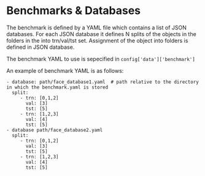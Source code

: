 # Benchmarks & Databases

The benchmark is defined by a YAML file which contains a list of JSON databases. For each JSON database it defines N splits of the objects in the folders in the into trn/val/tst set. Assignment of the object into folders is defined in JSON database. 

The benchmark YAML to use is sepecified in 
```config['data']['benchmark']```

An example of benchmark YAML is as follows:
```
- database: path/face_database1.yaml  # path relative to the directory in which the benchmark.yaml is stored
  split:
     - trn: [0,1,2]
       val: [3]
       tst: [5]
     - trn: [1,2,3]
       val: [4]
       tst: [5]
- database path/face_database2.yaml
  split:
     - trn: [0,1,2]
       val: [3]
       tst: [5]
     - trn: [1,2,3]
       val: [4]
       tst: [5]
```